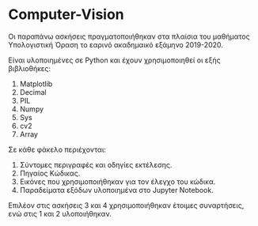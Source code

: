 # Computer-Vision

Οι παραπάνω ασκήσεις πραγματοποιήθηκαν στα πλαίσια του μαθήματος Υπολογιστική Όραση 
το εαρινό ακαδημαικό εξάμηνο 2019-2020.

Είναι υλοποιημένες σε Python και έχουν χρησιμοποιηθεί οι εξής βιβλιοθήκες:
  1. Μatplotlib
  2. Decimal
  3. PIL
  4. Numpy
  5. Sys
  6. cv2
  7. Array
   
 Σε κάθε φάκελο περιέχονται:
  1. Σύντομες περιγραφές και οδηγίες εκτέλεσης.
  2. Πηγαίος Κώδικας.
  3. Εικόνες που χρησιμοποιήθηκαν για τον έλεγχο του κώδικα.
  4. Παραδείματα εξόδων υλοποιημένα στο Jupyter Notebook.
  
  
 Επιλέον στις ασκήσεις 3 και 4 χρησιμοποιήθηκαν έτοιμες συναρτήσεις, ενώ στις 1 και 2 υλοποιήθηκαν.
